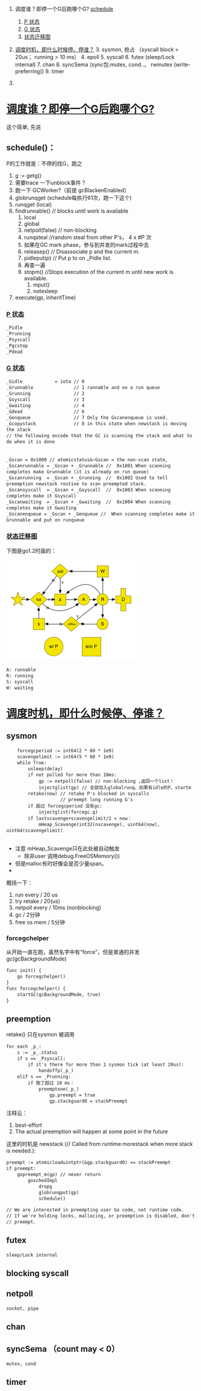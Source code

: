 

1. 调度谁？即停一个G后跑哪个G? [schedule](#:whoisnext)

     1. [P 状态](#pstats)
     2. [G 状态](#gstats)
	 3. [状态迁移图](#change_graph)
2. [调度时机，即什么时候停、停谁？](#when)
	3. sysmon, 抢占 （syscall block > 20us； running > 10 ms）
	4. epoll
	5. syscall
	6. futex (sleep/Lock internal)
	7. chan
	8. syncSema (sync包:mutex, cond..， rwmutex (write-preferring))
	9. timer
9. 



# [调度谁？即停一个G后跑哪个G?](id:whoisnext)

这个简单, 先说

## schedule()：

P的工作就是：不停的找G，跑之


1. _g_ := getg()
2. 需要trace 一下unblock事件？
3. 跑一下 GCWorker?（前提 gcBlackenEnabled）
4.  globrunqget (schedule每执行61次，跑一下这个)
5. runqget (local)
6. findrunnable() // blocks until work is available
	1. local
	2. global
	3. netpoll(false) // non-blocking
	4. runqsteal //random steal from other P's， 4 x \#P 次
	5. 如果在GC mark phase，参与到并发的mark过程中去
	6. releasep() //  Disassociate p and the current m.
	7. pidleput(_p_) // Put p to on _Pidle list.
	8. 再查一遍
	9. stopm() //Stops execution of the current m until new work is available.
		1. mput()
		2. notesleep
7. execute(gp, inheritTime)



	
	
	
	


### [P 状态](id:pstats)


	_Pidle   
	_Prunning 
	_Psyscall
	_Pgcstop
	_Pdead

### [G 状态](id:gstats)


	_Gidle            = iota // 0
	_Grunnable               // 1 runnable and on a run queue
	_Grunning                // 2
	_Gsyscall                // 3
	_Gwaiting                // 4
	_Gdead                   // 6
	_Genqueue                // 7 Only the Gscanenqueue is used.
	_Gcopystack              // 8 in this state when newstack is moving the stack
	// the following encode that the GC is scanning the stack and what to do when it is done
	
	
	_Gscan = 0x1000 // atomicstatus&~Gscan = the non-scan state,
	_Gscanrunnable = _Gscan + _Grunnable //  0x1001 When scanning completes make Grunnable (it is already on run queue)
	_Gscanrunning  = _Gscan + _Grunning  //  0x1002 Used to tell preemption newstack routine to scan preempted stack.
	_Gscansyscall  = _Gscan + _Gsyscall  //  0x1003 When scanning completes make it Gsyscall
	_Gscanwaiting  = _Gscan + _Gwaiting  //  0x1004 When scanning completes make it Gwaiting
	_Gscanenqueue = _Gscan + _Genqueue //  When scanning completes make it Grunnable and put on runqueue

### [状态迁移图](id:change_graph)
下图是go1.2时画的：
    
![](imgs/goroutine.png)

```
A: runnable
R: running
S: syscall
W: waiting
```

# [调度时机，即什么时候停、停谁？](id:when)


	

## sysmon

```
	forcegcperiod := int64(2 * 60 * 1e9)
	scavengelimit := int64(5 * 60 * 1e9)
	while True:
		usleep(delay)
		if not polled for more than 10ms:
			gp := netpoll(false) // non-blocking ,返回一个list！
			injectglist(gp) // 全部加入globalrunq，如果有idle的P，startm
		retake(now) // retake P's blocked in syscalls 
		 			// preempt long running G's
		if 超过 forcegcperiod 没有gc:
			injectglist(forcegc.g)
		if lastscavenge+scavengelimit/2 < now：
			mHeap_Scavenge(int32(nscavenge), uint64(now), uint64(scavengelimit)
			
```



* 注意 mHeap_Scavenge只在此处被自动触发
	* 除非user 调用debug.FreeOSMemory())
* 但是malloc有时好像会是否少量span。
* 
概括一下：


1. run every / 20 us
2. try retake / 20(us)
1. netpoll every / 10ms (nonblocking)
2. gc / 2分钟
1. free os mem / 5分钟


### forcegchelper 

从开始一直在跑，虽然名字中有“force”，但是普通的并发 gc(gcBackgroundMode)

```
func init() {
	go forcegchelper()
}
func forcegchelper() {
	startGC(gcBackgroundMode, true)
}
```

##  preemption

retake() 只在sysmon 被调用

```
for each _p_:
	s := _p_.status
	if s == _Psyscall:
		if it's there for more than 1 sysmon tick (at least 20us):
	 		handoffp(_p_)
	elif s == _Prunning:
		if 跑了超过 10 ms：
			preemptone(_p_)
				gp.preempt = true
				gp.stackguard0 = stackPreempt

```
注释云：

1. best-effort
2. The actual preemption will happen at some point in the future

这里的时机是 newstack (// Called from runtime·morestack when more stack is needed.):

```
preempt := atomicloaduintptr(&gp.stackguard0) == stackPreempt
if preempt:
	gopreempt_m(gp) // never return
		goschedImpl
			dropg
			globrunqput(gp)
			schedule()
```

	// We are interested in preempting user Go code, not runtime code.
	// If we're holding locks, mallocing, or preemption is disabled, don't
	// preempt.






## futex
	sleep/Lock internal
	
## blocking syscall
## netpoll
	
	socket, pipe
##  chan
##  syncSema （count may < 0）
	
	mutex, cond
	
## timer

